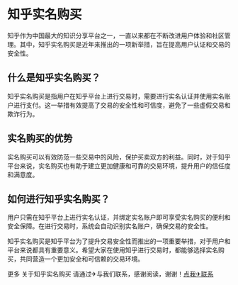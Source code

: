 # 知乎实名购买

知乎作为中国最大的知识分享平台之一，一直以来都在不断改进用户体验和社区管理。其中，知乎实名购买是近年来推出的一项新举措，旨在提高用户认证和交易的安全性。

## 什么是知乎实名购买？

知乎实名购买是指用户在知乎平台上进行交易时，需要进行实名认证并使用实名账户进行支付。这一举措有效提高了交易的安全性和可信度，避免了一些虚假交易和欺诈行为。

## 实名购买的优势

实名购买可以有效防范一些交易中的风险，保护买卖双方的利益。同时，对于知乎平台来说，实名购买也有助于建立更加健康和可靠的交易环境，提升用户的信任度和满意度。

## 如何进行知乎实名购买？

用户只需在知乎平台上进行实名认证，并绑定实名账户即可享受实名购买的便利和安全保障。在进行交易时，系统会自动识别实名账户，确保交易的安全性。

知乎实名购买是知乎平台为了提升交易安全性而推出的一项重要举措，对于用户和平台来说都具有重要意义。希望大家在使用知乎进行交易时，都能够选择实名购买，共同营造一个更加安全和可信赖的交易环境。

更多 关于知乎实名购买 请通过✈与我们联系，感谢阅读，谢谢！[点我✈联系](https://w.k02.cc)